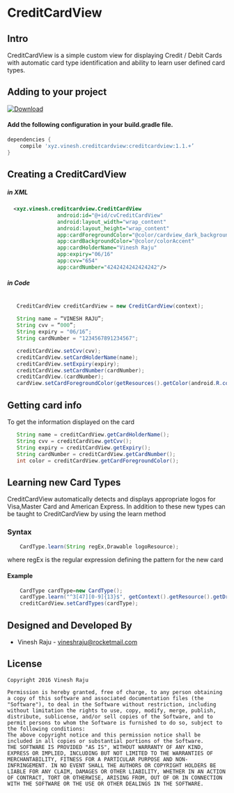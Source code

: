 # CreditCardView


Intro
------

CreditCardView is a simple custom view for displaying Credit / Debit Cards with automatic card type identification and ability to learn user defined card types. 

Adding to your project
------------------------

[ ![Download](https://api.bintray.com/packages/vineshraju/maven/CreditCardView/images/download.svg) ](https://bintray.com/vineshraju/maven/CreditCardView/_latestVersion)


#### Add the following configuration in your build.gradle file.

```gradle
dependencies {
	compile 'xyz.vinesh.creditcardview:creditcardview:1.1.+’
}
```


Creating a CreditCardView
--------------------------
##### in XML
```xml
  <xyz.vinesh.creditcardview.CreditCardView
                android:id="@+id/cvCreditCardView"
                android:layout_width="wrap_content"
                android:layout_height="wrap_content"
                app:cardForegroundColor="@color/cardview_dark_background"
                app:cardBackgroundColor="@color/colorAccent"
                app:cardHolderName="Vinesh Raju"
                app:expiry="06/16"
                app:cvv="654"
                app:cardNumber="4242424242424242"/>

```

##### in Code

```java

   CreditCardView creditCardView = new CreditCardView(context);
   
   String name = “VINESH RAJU”;
   String cvv = “000”;
   String expiry = "06/16”;
   String cardNumber = "1234567891234567";

   creditCardView.setCvv(cvv);
   creditCardView.setCardHolderName(name);
   creditCardView.setExpiry(expiry);
   creditCardView.setCardNumber(cardNumber);
   creditCardView.(cardNumber);
   cardView.setCardForegroundColor(getResources().getColor(android.R.color.holo_orange_dark));
```

Getting card info
---------------------

To get the information displayed on the card

```java
   String name = creditCardView.getCardHolderName();
   String cvv = creditCardView.getCvv();
   String expiry = creditCardView.getExpiry();
   String cardNumber = creditCardView.getCardNumber();
   int color = creditCardView.getCardForegroundColor();
```


Learning new Card Types
----------------------

CreditCardView automatically detects and displays appropriate logos for Visa,Master Card and American Express. In addition to these new types can be taught to CreditCardView by using the learn method

### Syntax

```java
	CardType.learn(String regEx,Drawable logoResource);
```
where regEx is the regular expression defining the pattern for the new card

#### Example

```java
	CardType cardType=new CardType();
	cardType.learn("^3[47][0-9]{13}$", getContext().getResource().getDrawable(R.drawable.am_ex_logo));
	creditCardView.setCardTypes(cardType);
```



Designed and Developed By
------------

* Vinesh Raju - <vineshraju@rocketmail.com>


License
--------
```
Copyright 2016 Vinesh Raju

Permission is hereby granted, free of charge, to any person obtaining a copy of this software and associated documentation files (the "Software"), to deal in the Software without restriction, including without limitation the rights to use, copy, modify, merge, publish, distribute, sublicense, and/or sell copies of the Software, and to permit persons to whom the Software is furnished to do so, subject to the following conditions:
The above copyright notice and this permission notice shall be included in all copies or substantial portions of the Software.
THE SOFTWARE IS PROVIDED "AS IS", WITHOUT WARRANTY OF ANY KIND, EXPRESS OR IMPLIED, INCLUDING BUT NOT LIMITED TO THE WARRANTIES OF MERCHANTABILITY, FITNESS FOR A PARTICULAR PURPOSE AND NON-INFRINGEMENT. IN NO EVENT SHALL THE AUTHORS OR COPYRIGHT HOLDERS BE LIABLE FOR ANY CLAIM, DAMAGES OR OTHER LIABILITY, WHETHER IN AN ACTION OF CONTRACT, TORT OR OTHERWISE, ARISING FROM, OUT OF OR IN CONNECTION WITH THE SOFTWARE OR THE USE OR OTHER DEALINGS IN THE SOFTWARE.
```
